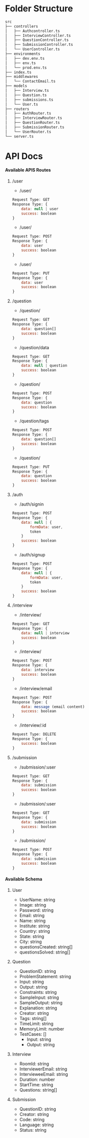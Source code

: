 # Folder Structure

```bash
src
├── controllers
│   ├── Authcontroller.ts
│   ├── InterviewController.ts
│   ├── QuestionController.ts
│   ├── SubmissionController.ts
│   └── UserController.ts
├── environments
│   ├── dev.env.ts
│   ├── env.ts
│   └── prod.env.ts
├── index.ts
├── middlewares
│   └── ContactEmail.ts
├── models
│   ├── Interview.ts
│   ├── Question.ts
│   ├── submissions.ts
│   └── User.ts
├── routers
│   ├── AuthRouter.ts
│   ├── InterviewRouter.ts
│   ├── QuestionRouter.ts
│   ├── SubmissionRouter.ts
│   └── UserRouter.ts
└── server.ts
```

# API Docs

#### Available APIS Routes

1. /user 
    - /user/
    ```js
    Request Type: GET
    Response Type: {
        data: null | user
        success: boolean
    }
    ```

    - /user/
    ```js
    Request Type: POST
    Response Type: {
        data: user
        success: boolean
    }
    ```

    - /user/
    ```js
    Request Type: PUT
    Response Type: {
        data: user
        success: boolean
    }
    ```

2. /question 
    - /question/
    ```js
    Request Type: GET
    Response Type: {
        data: question[]
        success: boolean
    }
    ```

    - /question/data
    ```js
    Request Type: GET
    Response Type: {
        data: null | question
        success: boolean
    }
    ```

    - /question/
    ```js
    Request Type: POST
    Response Type: {
        data: question
        success: boolean
    }
    ```

    - /question/tags
    ```js
    Request Type: POST
    Response Type: {
        data: question[]
        success: boolean
    }
    ```

    - /question/
    ```js
    Request Type: PUT
    Response Type: {
        data: question
        success: boolean
    }
    ```

3. /auth
    - /auth/signin
    ```js
    Request Type: POST
    Response Type: {
        data: null | {
            formData: user,
            token
        }
        success: boolean
    }
    ```

    - /auth/signup
    ```js
    Request Type: POST
    Response Type: {
        data: null | {
            formData: user,
            token
        }
        success: boolean
    }
    ```

4. /interview
    - /interview/
    ```js
    Request Type: GET
    Response Type: {
        data: null | interview
        success: boolean
    }
    ```

    - /interview/
    ```js
    Request Type: POST
    Response Type: {
        data: interview
        success: boolean
    }
    ```

    - /interview/email
    ```js
    Request Type: POST
    Response Type: {
        data: message (email content)
        success: boolean
    }
    ```

    - /interview/:id
    ```js
    Request Type: DELETE
    Response Type: {
        success: boolean
    }
    ```

5. /submission
    - /submission/:user
    ```js
    Request Type: GET
    Response Type: {
        data: submission
        success: boolean
    }
    ```

    - /submission/:user
    ```js
    Request Type: GET
    Response Type: {
        data: submission
        success: boolean
    }
    ```

    - /submission/
    ```js
    Request Type: POST
    Response Type: {
        data: submission
        success: boolean
    }
    ```

#### Available Schema

1. User
    - UserName: string
    - Image: string
    - Password: string
    - Email: string
    - Name: string
    - Institute: string
    - Country: string
    - State: string
    - City: string
    - questionsCreated: string[]
    - questionsSolved: string[]

2. Question
    - QuestionID: string
    - ProblemStatement: string
    - Input: string
    - Output: string
    - Constraints: string
    - SampleInput: string
    - SampleOutput: string
    - Explanation: string
    - Creator: string
    - Tags: string[]
    - TimeLimit: string
    - MemoryLimit: number
    - TestCases: []
        - Input: string
        - Output: string

3. Interview
    - RoomId: string
    - InterviewerEmail: string
    - IntervieweeEmail: string
    - Duration: number
    - StartTime: string
    - Questions: string[]

4. Submission
    - QuestionID: string
    - Creator: string
    - Code: string
    - Language: string
    - Status: string